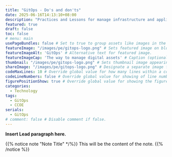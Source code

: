 ```yaml
---
title: "GitOps - Do's and don'ts"
date: 2025-06-16T14:13:10+08:00
description: "Practices and Lessons for manage infrastructure and applications at scale"
featured: true
draft: false
toc: false
# menu: main
usePageBundles: false # Set to true to group assets like images in the same folder as this post.
featureImage: "/images/pe/gitops-logo.png" # Sets featured image on blog post.
featureImageAlt: 'GitOps' # Alternative text for featured image.
featureImageCap: 'The way to manage digital assets' # Caption (optional).
thumbnail: "/images/pe/gitops-logo.png" # Sets thumbnail image appearing inside card on homepage.
shareImage: "/images/pe/gitops-logo.png" # Designate a separate image for social media sharing.
codeMaxLines: 10 # Override global value for how many lines within a code block before auto-collapsing.
codeLineNumbers: false # Override global value for showing of line numbers within code block.
figurePositionShow: true # Override global value for showing the figure label.
categories:
  - Technology
tags:
  - GitOps
  - CCOE
serials:
  - GitOps
# comment: false # Disable comment if false.
---
```


**Insert Lead paragraph here.**

{{% notice note "Note Title" */%}}
This will be the content of the note.
{{% /notice %}}
